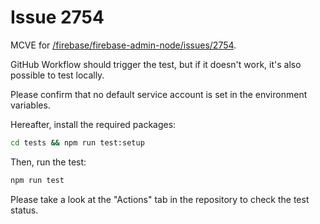 # Issue 2754

MCVE for [/firebase/firebase-admin-node/issues/2754](https://github.com/firebase/firebase-admin-node/issues/2754).

GitHub Workflow should trigger the test, but if it doesn't work, it's also possible to test locally.

Please confirm that no default service account is set in the environment variables.

Hereafter, install the required packages:

```bash
cd tests && npm run test:setup
```

Then, run the test:

```bash
npm run test
```

Please take a look at the "Actions" tab in the repository to check the test status.
